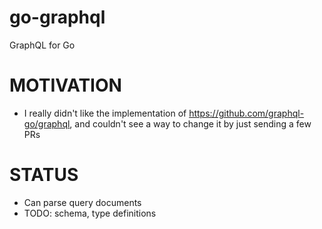 # go-graphql

GraphQL for Go

# MOTIVATION

* I really didn't like the implementation of https://github.com/graphql-go/graphql, and couldn't see a way to change it by just sending a few PRs

# STATUS

* Can parse query documents
* TODO: schema, type definitions
